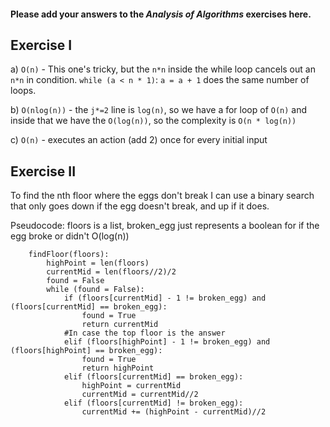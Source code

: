 #### Please add your answers to the ***Analysis of  Algorithms*** exercises here.

## Exercise I

a) `O(n)` - This one's tricky, but the `n*n` inside the while loop cancels out an `n*n` in condition. `while (a < n * 1)`: `a = a + 1` does the same number of loops.


b) `O(nlog(n))` - the `j*=2` line is `log(n)`, so we have a for loop of `O(n)` and inside that we have the `O(log(n))`, so the complexity is `O(n * log(n))`


c) `O(n)` - executes an action (add 2) once for every initial input

## Exercise II

To find the nth floor where the eggs don't break I can use a binary search that only goes down if the egg doesn't break, and up if it does.

Pseudocode: floors is a list, broken_egg just represents a boolean for if the egg broke or didn't
O(log(n))
```
    findFloor(floors):
        highPoint = len(floors)
        currentMid = len(floors//2)/2
        found = False
        while (found = False):
            if (floors[currentMid] - 1 != broken_egg) and (floors[currentMid] == broken_egg):
                found = True
                return currentMid
            #In case the top floor is the answer
            elif (floors[highPoint] - 1 != broken_egg) and (floors[highPoint] == broken_egg):
                found = True
                return highPoint
            elif (floors[currentMid] == broken_egg):
                highPoint = currentMid
                currentMid = currentMid//2
            elif (floors[currentMid] != broken_egg):
                currentMid += (highPoint - currentMid)//2
```